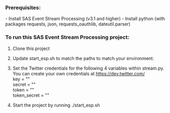 <h3>Prerequisites:</h3>
- Install SAS Event Stream Processing (v3.1 and higher)
- Install python (with packages requests, json, requests_oauthlib, dateutil.parser)


<h3>To run this SAS Event Stream Processing project:</h3>

1) Clone this project

2) Update start_esp.sh to match the paths to match your environment.

3) Set the Twitter credentials for the following 4 variables within stream.py. 
You can create your own credentials at https://dev.twitter.com/
  <br>key          = ""
  <br>secret       = ""
  <br>token        = ""
  <br>token_secret = ""

4) Start the project by running ./start_esp.sh
